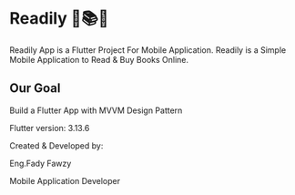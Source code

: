 # Readily 📖📚📔

Readily App is a Flutter Project For Mobile Application.
Readily is a Simple Mobile Application to Read & Buy Books Online.

## Our Goal

Build a Flutter App with MVVM Design Pattern

Flutter version: 3.13.6

Created & Developed by:

Eng.Fady Fawzy

Mobile Application Developer

